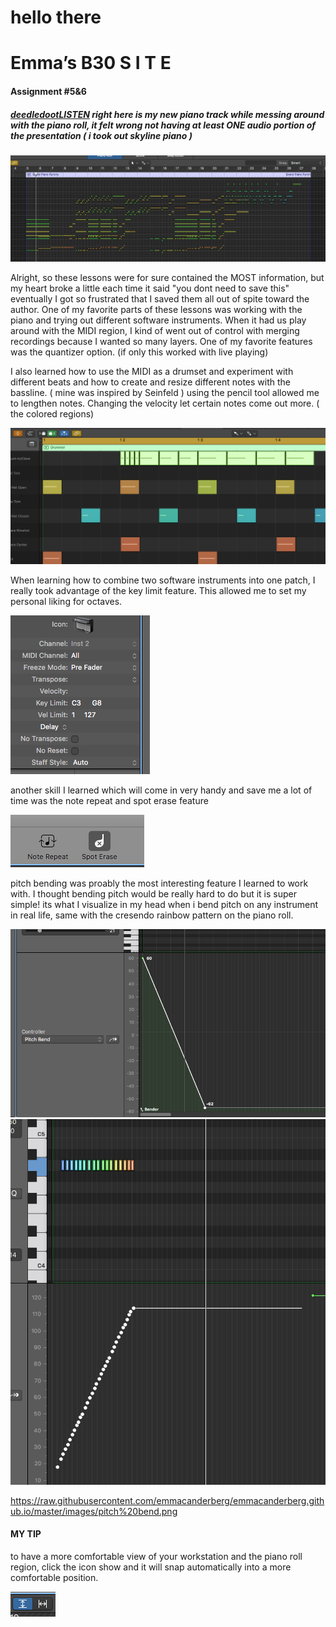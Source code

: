 # hello there 

# Emma’s B30 S I T E

#### Assignment #5&6
##### [deedledootLISTEN](audio/deedledoot.mp3)  right here is my new piano track while messing around with the piano roll, it felt wrong not having at least ONE audio portion of the presentation ( i took out skyline piano )

![Overview Screendhot](/images/pianoroll.png)

  Alright, so these lessons were for sure contained the MOST information, but my heart broke a little each time it said "you dont need to save this" eventually I got so frustrated that I saved them all out of spite toward the author. 
      One of my favorite parts of these lessons was working with the piano and trying out different software instruments. When it had us play around with the MIDI region, I kind of went out of control with merging recordings because I wanted so many layers. One of my favorite features was the quantizer option. (if only this worked with live playing) 
 
 
     
   I also learned how to use the MIDI as a drumset and experiment with different beats and how to create and resize different notes with the bassline. ( mine was inspired by Seinfeld ) using the pencil tool allowed me to lengthen notes. Changing the velocity let certain notes come out more. ( the colored regions)

![colors](/images/velocitylevels.png)
      
When learning how to combine two software instruments into one patch, I really took advantage of the key limit feature. This allowed me to set my personal liking for octaves.


![keys](/images/keylimit.png)
      
another skill I learned which will come in very handy and save me a lot of time was the note repeat and spot erase feature

![note](/images/noterepeateearase.png)
      
pitch bending was proably the most interesting feature I learned to work with. I thought bending pitch would be really hard to do but it is super simple! its what I visualize in my head when i bend pitch on any instrument in real life, same with the cresendo rainbow pattern on the piano roll.

![uhh](/images/pitchbend.png)       ![rain](/images/rainbowcres.png)
      
      
  https://raw.githubusercontent.com/emmacanderberg/emmacanderberg.github.io/master/images/pitch%20bend.png
      
      
#### MY TIP
      
   to have a more comfortable view of your workstation and the piano roll region, click the icon show and it will snap automatically into a more comfortable position.
     
![icon](/images/comfortableview.png)
